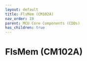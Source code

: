 ```yaml
---
layout: default
title: FlsMem (CM102A)
nav_order: 19
parent: MCU Core Components (CDDs)
has_children: true
---
```

# FlsMem (CM102A)
